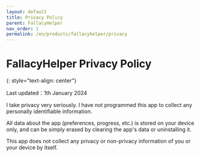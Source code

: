 ```yaml
---
layout: default
title: Privacy Policy
parent: FallacyHelper
nav_order: 1
permalink: /en/products/fallacyhelper/privacy
---
```


# FallacyHelper Privacy Policy
{: style="text-align: center"}

Last updated：1th January 2024

I take privacy very seriously. I have not programmed this app to collect any personally identifiable information. 

All data about the app (preferences, progress, etc.) is stored on your device only, and can be simply erased by clearing the app's data or uninstalling it. 

This app does not collect any privacy or non-privacy information of you or your device by itself.
